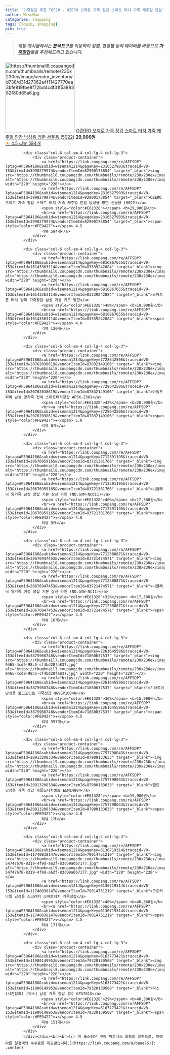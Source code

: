 ```yaml
---
title: "가죽장갑 추천 TOP10 - OZERO 오제로 가죽 장갑 스마트 터치 가죽 캐주얼 안감 남성용 방한 선물용 (5022)"
author: WiseMan
categories: shopping
tags: [Top10, shopping]
pin: true
---
```


> ##### 해당 게시물에서는 [**분석도구**](https://itemscout.io/)를 이용하여 **성별**, **연령별** 등의 데이터를 바탕으로 [**가죽장갑**](https://link.coupang.com/a/baae76)들을 추천해드리고 있습니다.
<div class="container"><div class="row">
            <div class="col-6 col-sm-4 col-lg-4 col-lg-3">
                <div class="product-container">
                    <a href="https://link.coupang.com/re/AFFSDP?lptag=AF5964186&subid=wiseman1214&pageKey=2316527903&traceid=V0-153&itemId=3998279974&vendorItemId=82900173854" target="_blank"><img src="https://thumbnail6.coupangcdn.com/thumbnails/remote/230x230ex/image/vendor_inventory/d738/d31d27362a4f11427770ea3bfe819fbe8f72bd4cdf31f5a89382f80d65a6.jpg" alt="https://thumbnail6.coupangcdn.com/thumbnails/remote/230x230ex/image/vendor_inventory/d738/d31d27362a4f11427770ea3bfe819fbe8f72bd4cdf31f5a89382f80d65a6.jpg" width="220" height="220"></a>
                    <a href="https://link.coupang.com/re/AFFSDP?lptag=AF5964186&subid=wiseman1214&pageKey=2316527903&traceid=V0-153&itemId=3998279974&vendorItemId=82900173854" target="_blank">OZERO 오제로 가죽 장갑 스마트 터치 가죽 캐주얼 안감 남성용 방한 선물용 (5022)</a>
                    <span style="color:#E61328"></span> <b>29,900원</b>
                    <br><a href="https://link.coupang.com/re/AFFSDP?lptag=AF5964186&subid=wiseman1214&pageKey=2316527903&traceid=V0-153&itemId=3998279974&vendorItemId=82900173854" target="_blank"><span style="color:#FE9427">★</span> 4.5
                    리뷰 594개</a>
                </div>
            </div>
            
            <div class="col-6 col-sm-4 col-lg-4 col-lg-3">
                <div class="product-container">
                    <a href="https://link.coupang.com/re/AFFSDP?lptag=AF5964186&subid=wiseman1214&pageKey=2316527903&traceid=V0-153&itemId=3998279974&vendorItemId=82900173854" target="_blank"><img src="https://thumbnail6.coupangcdn.com/thumbnails/remote/230x230ex/image/vendor_inventory/d738/d31d27362a4f11427770ea3bfe819fbe8f72bd4cdf31f5a89382f80d65a6.jpg" alt="https://thumbnail6.coupangcdn.com/thumbnails/remote/230x230ex/image/vendor_inventory/d738/d31d27362a4f11427770ea3bfe819fbe8f72bd4cdf31f5a89382f80d65a6.jpg" width="220" height="220"></a>
                    <a href="https://link.coupang.com/re/AFFSDP?lptag=AF5964186&subid=wiseman1214&pageKey=2316527903&traceid=V0-153&itemId=3998279974&vendorItemId=82900173854" target="_blank">OZERO 오제로 가죽 장갑 스마트 터치 가죽 캐주얼 안감 남성용 방한 선물용 (5022)</a>
                    <span style="color:#E61328"></span> <b>29,900원</b>
                    <br><a href="https://link.coupang.com/re/AFFSDP?lptag=AF5964186&subid=wiseman1214&pageKey=2316527903&traceid=V0-153&itemId=3998279974&vendorItemId=82900173854" target="_blank"><span style="color:#FE9427">★</span> 4.5
                    리뷰 594개</a>
                </div>
            </div>
            
            <div class="col-6 col-sm-4 col-lg-4 col-lg-3">
                <div class="product-container">
                    <a href="https://link.coupang.com/re/AFFSDP?lptag=AF5964186&subid=wiseman1214&pageKey=6816867655&traceid=V0-153&itemId=16143363114&vendorItemId=83339242884" target="_blank"><img src="https://thumbnail6.coupangcdn.com/thumbnails/remote/230x230ex/image/vendor_inventory/aebc/d887d6eff5eeacfe5ee51d187119ebe88974b0e2ec617402d3c4e6c7a1f6.jpg" alt="https://thumbnail6.coupangcdn.com/thumbnails/remote/230x230ex/image/vendor_inventory/aebc/d887d6eff5eeacfe5ee51d187119ebe88974b0e2ec617402d3c4e6c7a1f6.jpg" width="220" height="220"></a>
                    <a href="https://link.coupang.com/re/AFFSDP?lptag=AF5964186&subid=wiseman1214&pageKey=6816867655&traceid=V0-153&itemId=16143363114&vendorItemId=83339242884" target="_blank">스마트폰 터치 양피 가죽장갑 남성 겨울 기모 방한</a>
                    <span style="color:#E61328">49%</span> <b>18,900원</b>
                    <br><a href="https://link.coupang.com/re/AFFSDP?lptag=AF5964186&subid=wiseman1214&pageKey=6816867655&traceid=V0-153&itemId=16143363114&vendorItemId=83339242884" target="_blank"><span style="color:#FE9427">★</span> 4.0
                    리뷰 120개</a>
                </div>
            </div>
            
            <div class="col-6 col-sm-4 col-lg-4 col-lg-3">
                <div class="product-container">
                    <a href="https://link.coupang.com/re/AFFSDP?lptag=AF5964186&subid=wiseman1214&pageKey=7728642506&traceid=V0-153&itemId=20762038619&vendorItemId=87832149106" target="_blank"><img src="https://thumbnail8.coupangcdn.com/thumbnails/remote/230x230ex/image/vendor_inventory/36ac/b5753c43955cb2349b517796eae012b2cfd16d1ee8ed730ba196ee03bb61.jpg" alt="https://thumbnail8.coupangcdn.com/thumbnails/remote/230x230ex/image/vendor_inventory/36ac/b5753c43955cb2349b517796eae012b2cfd16d1ee8ed730ba196ee03bb61.jpg" width="220" height="220"></a>
                    <a href="https://link.coupang.com/re/AFFSDP?lptag=AF5964186&subid=wiseman1214&pageKey=7728642506&traceid=V0-153&itemId=20762038619&vendorItemId=87832149106" target="_blank">아놀드파마 남성 양가죽 전체 스마트터치장갑 APSK-2301</a>
                    <span style="color:#E61328">42%</span> <b>28,900원</b>
                    <br><a href="https://link.coupang.com/re/AFFSDP?lptag=AF5964186&subid=wiseman1214&pageKey=7728642506&traceid=V0-153&itemId=20762038619&vendorItemId=87832149106" target="_blank"><span style="color:#FE9427">★</span> 5.0
                    리뷰 8개</a>
                </div>
            </div>
            
            <div class="col-6 col-sm-4 col-lg-4 col-lg-3">
                <div class="product-container">
                    <a href="https://link.coupang.com/re/AFFSDP?lptag=AF5964186&subid=wiseman1214&pageKey=7712391195&traceid=V0-153&itemId=20676959165&vendorItemId=83721381766" target="_blank"><img src="https://thumbnail8.coupangcdn.com/thumbnails/remote/230x230ex/image/vendor_inventory/fffe/234bcc95b5e80e1d598352fae4085a17524c607659c888fba9d6697d9f46.jpg" alt="https://thumbnail8.coupangcdn.com/thumbnails/remote/230x230ex/image/vendor_inventory/fffe/234bcc95b5e80e1d598352fae4085a17524c607659c888fba9d6697d9f46.jpg" width="220" height="220"></a>
                    <a href="https://link.coupang.com/re/AFFSDP?lptag=AF5964186&subid=wiseman1214&pageKey=7712391195&traceid=V0-153&itemId=20676959165&vendorItemId=83721381766" target="_blank">니콜레닉 양가죽 남성 장갑 기본 삼선 라인 (NO.GVM-NCO11)</a>
                    <span style="color:#E61328">40%</span> <b>17,500원</b>
                    <br><a href="https://link.coupang.com/re/AFFSDP?lptag=AF5964186&subid=wiseman1214&pageKey=7712391195&traceid=V0-153&itemId=20676959165&vendorItemId=83721381766" target="_blank"><span style="color:#FE9427">★</span> 4.0
                    리뷰 9개</a>
                </div>
            </div>
            
            <div class="col-6 col-sm-4 col-lg-4 col-lg-3">
                <div class="product-container">
                    <a href="https://link.coupang.com/re/AFFSDP?lptag=AF5964186&subid=wiseman1214&pageKey=7712388871&traceid=V0-153&itemId=20676947453&vendorItemId=83721474571" target="_blank"><img src="https://thumbnail6.coupangcdn.com/thumbnails/remote/230x230ex/image/vendor_inventory/84e5/796807094c12fee0c1cd9a9b75e368bb44ebec12fb3e6a18f0d4834a2a73.jpg" alt="https://thumbnail6.coupangcdn.com/thumbnails/remote/230x230ex/image/vendor_inventory/84e5/796807094c12fee0c1cd9a9b75e368bb44ebec12fb3e6a18f0d4834a2a73.jpg" width="220" height="220"></a>
                    <a href="https://link.coupang.com/re/AFFSDP?lptag=AF5964186&subid=wiseman1214&pageKey=7712388871&traceid=V0-153&itemId=20676947453&vendorItemId=83721474571" target="_blank">니콜레닉 양가죽 여성 장갑 기본 삼선 라인 (NO.GVW-NC11)</a>
                    <span style="color:#E61328">32%</span> <b>17,500원</b>
                    <br><a href="https://link.coupang.com/re/AFFSDP?lptag=AF5964186&subid=wiseman1214&pageKey=7712388871&traceid=V0-153&itemId=20676947453&vendorItemId=83721474571" target="_blank"><span style="color:#FE9427">★</span> 4.5
                    리뷰 16개</a>
                </div>
            </div>
            
            <div class="col-6 col-sm-4 col-lg-4 col-lg-3">
                <div class="product-container">
                    <a href="https://link.coupang.com/re/AFFSDP?lptag=AF5964186&subid=wiseman1214&pageKey=2261645596&traceid=V0-153&itemId=3875968748&vendorItemId=71860637537" target="_blank"><img src="https://thumbnail7.coupangcdn.com/thumbnails/remote/230x230ex/image/retail/images/2020/10/19/10/2/ba1825e5-9465-4cd9-98c5-cf4bd28fa837.jpg" alt="https://thumbnail7.coupangcdn.com/thumbnails/remote/230x230ex/image/retail/images/2020/10/19/10/2/ba1825e5-9465-4cd9-98c5-cf4bd28fa837.jpg" width="220" height="220"></a>
                    <a href="https://link.coupang.com/re/AFFSDP?lptag=AF5964186&subid=wiseman1214&pageKey=2261645596&traceid=V0-153&itemId=3875968748&vendorItemId=71860637537" target="_blank">기라로쉬 남성용 로고포인트 가죽장갑 HGVGP10040</a>
                    <span style="color:#E61328">36%</span> <b>15,900원</b>
                    <br><a href="https://link.coupang.com/re/AFFSDP?lptag=AF5964186&subid=wiseman1214&pageKey=2261645596&traceid=V0-153&itemId=3875968748&vendorItemId=71860637537" target="_blank"><span style="color:#FE9427">★</span> 4.5
                    리뷰 357개</a>
                </div>
            </div>
            
            <div class="col-6 col-sm-4 col-lg-4 col-lg-3">
                <div class="product-container">
                    <a href="https://link.coupang.com/re/AFFSDP?lptag=AF5964186&subid=wiseman1214&pageKey=7757798043&traceid=V0-153&itemId=20913208334&vendorItemId=87980133633" target="_blank"><img src="https://thumbnail9.coupangcdn.com/thumbnails/remote/230x230ex/image/vendor_inventory/c9fa/12bdafe016f6e13b9baca65031ebf2c4afd12e304cb17b23e9a6c2fec311.jpg" alt="https://thumbnail9.coupangcdn.com/thumbnails/remote/230x230ex/image/vendor_inventory/c9fa/12bdafe016f6e13b9baca65031ebf2c4afd12e304cb17b23e9a6c2fec311.jpg" width="220" height="220"></a>
                    <a href="https://link.coupang.com/re/AFFSDP?lptag=AF5964186&subid=wiseman1214&pageKey=7757798043&traceid=V0-153&itemId=20913208334&vendorItemId=87980133633" target="_blank">엘르 남성용 가죽 장갑 세줄스티치벨트 ELM14804</a>
                    <span style="color:#E61328"></span> <b>19,900원</b>
                    <br><a href="https://link.coupang.com/re/AFFSDP?lptag=AF5964186&subid=wiseman1214&pageKey=7757798043&traceid=V0-153&itemId=20913208334&vendorItemId=87980133633" target="_blank"><span style="color:#FE9427">★</span> 4.0
                    리뷰 1개</a>
                </div>
            </div>
            
            <div class="col-6 col-sm-4 col-lg-4 col-lg-3">
                <div class="product-container">
                    <a href="https://link.coupang.com/re/AFFSDP?lptag=AF5964186&subid=wiseman1214&pageKey=6136719314&traceid=V0-153&itemId=11740838147&vendorItemId=79014751219" target="_blank"><img src="https://thumbnail9.coupangcdn.com/thumbnails/remote/230x230ex/image/retail/images/2527387990794595-54747678-8319-4f9d-a62f-83c09a0b7177.jpg" alt="https://thumbnail9.coupangcdn.com/thumbnails/remote/230x230ex/image/retail/images/2527387990794595-54747678-8319-4f9d-a62f-83c09a0b7177.jpg" width="220" height="220"></a>
                    <a href="https://link.coupang.com/re/AFFSDP?lptag=AF5964186&subid=wiseman1214&pageKey=6136719314&traceid=V0-153&itemId=11740838147&vendorItemId=79014751219" target="_blank">크로커다일 남성용 스크래치 스마트터치 가죽장갑</a>
                    <span style="color:#E61328">40%</span> <b>40,360원</b>
                    <br><a href="https://link.coupang.com/re/AFFSDP?lptag=AF5964186&subid=wiseman1214&pageKey=6136719314&traceid=V0-153&itemId=11740838147&vendorItemId=79014751219" target="_blank"><span style="color:#FE9427">★</span> 4.5
                    리뷰 171개</a>
                </div>
            </div>
            
            <div class="col-6 col-sm-4 col-lg-4 col-lg-3">
                <div class="product-container">
                    <a href="https://link.coupang.com/re/AFFSDP?lptag=AF5964186&subid=wiseman1214&pageKey=6163773421&traceid=V0-153&itemId=11980149953&vendorItemId=79320139508" target="_blank"><img src="https://thumbnail8.coupangcdn.com/thumbnails/remote/230x230ex/image/vendor_inventory/6050/446a3a449ef9b0dcb0e33d40df8a0e0f492be8c4fc6ead76118c4ad03730.jpg" alt="https://thumbnail8.coupangcdn.com/thumbnails/remote/230x230ex/image/vendor_inventory/6050/446a3a449ef9b0dcb0e33d40df8a0e0f492be8c4fc6ead76118c4ad03730.jpg" width="220" height="220"></a>
                    <a href="https://link.coupang.com/re/AFFSDP?lptag=AF5964186&subid=wiseman1214&pageKey=6163773421&traceid=V0-153&itemId=11980149953&vendorItemId=79320139508" target="_blank">닥스(시즌잡화) [닥스] 남성 가죽 장갑 (D) GPS701X</a>
                    <span style="color:#E61328">29%</span> <b>40,500원</b>
                    <br><a href="https://link.coupang.com/re/AFFSDP?lptag=AF5964186&subid=wiseman1214&pageKey=6163773421&traceid=V0-153&itemId=11980149953&vendorItemId=79320139508" target="_blank"><span style="color:#FE9427">★</span> 4.5
                    리뷰 151개</a>
                </div>
            </div>
            </div></div><br><br>[👉 이 포스팅은 쿠팡 파트너스 활동의 일환으로, 이에 따른 일정액의 수수료를 제공받습니다.](https://link.coupang.com/a/baae76){: .center}